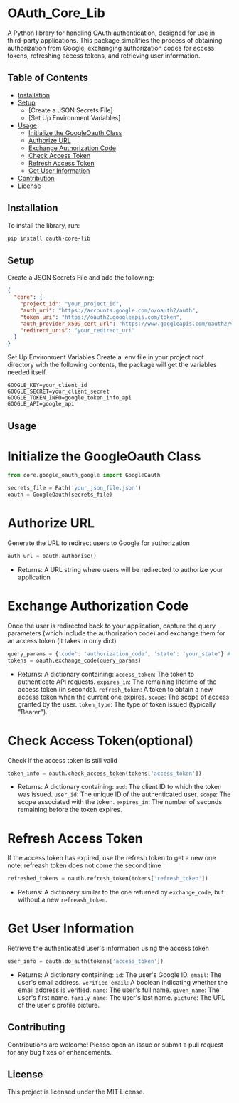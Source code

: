 # OAuth_Core_Lib
A Python library for handling OAuth authentication, designed for use in third-party applications. This package simplifies the process of obtaining authorization from Google, exchanging authorization codes for access tokens, refreshing access tokens, and retrieving user information.

## Table of Contents

- [Installation](#installation)
- [Setup](#setup)
  - [Create a JSON Secrets File]
  - [Set Up Environment Variables]
- [Usage](#usage)
  - [Initialize the GoogleOauth Class](#initialize-the-googleoauth-class)
  - [Authorize URL](#authorize-url)
  - [Exchange Authorization Code](#exchange-authorization-code)
  - [Check Access Token](#check-access-token)
  - [Refresh Access Token](#refresh-access-token)
  - [Get User Information](#get-user-information)
- [Contribution](#contributing)
- [License](#license)

## Installation

To install the library, run:

```bash
pip install oauth-core-lib
```

## Setup

Create a JSON Secrets File and add the following:

```json
{
  "core": {
    "project_id": "your_project_id",
    "auth_uri": "https://accounts.google.com/o/oauth2/auth",
    "token_uri": "https://oauth2.googleapis.com/token",
    "auth_provider_x509_cert_url": "https://www.googleapis.com/oauth2/v1/certs",
    "redirect_uris": "your_redirect_uri"
  }
}
````

Set Up Environment Variables
Create a .env file in your project root directory with the following contents, the package will get the variables needed itself.
```text
GOOGLE_KEY=your_client_id
GOOGLE_SECRET=your_client_secret
GOOGLE_TOKEN_INFO=google_token_info_api
GOOGLE_API=google_api
```

## Usage

# Initialize the GoogleOauth Class
```python
from core.google_oauth_google import GoogleOauth

secrets_file = Path('your_json_file.json')
oauth = GoogleOauth(secrets_file)
```

# Authorize URL
Generate the URL to redirect users to Google for authorization

```python 
auth_url = oauth.authorise()
```
- Returns: A URL string where users will be redirected to authorize your application

# Exchange Authorization Code
Once the user is redirected back to your application, capture the query parameters (which include the authorization code) and exchange them for an access token (it takes in only dict)

```python
query_params = {'code': 'authorization_code', 'state': 'your_state'} # converted query gotten from the redirect uri to dict 
tokens = oauth.exchange_code(query_params)
```
- Returns: A dictionary containing:
  `access_token`: The token to authenticate API requests.
  `expires_in`: The remaining lifetime of the access token (in seconds).
  `refresh_token`: A token to obtain a new access token when the current one expires.
  `scope`: The scope of access granted by the user.
  `token_type`: The type of token issued (typically "Bearer").

# Check Access Token(optional)
Check if the access token is still valid

```python
token_info = oauth.check_access_token(tokens['access_token'])
```
- Returns: A dictionary containing:
  `aud`: The client ID to which the token was issued.
  `user_id`: The unique ID of the authenticated user.
  `scope`: The scope associated with the token.
  `expires_in`: The number of seconds remaining before the token expires.

# Refresh Access Token
If the access token has expired, use the refresh token to get a new one
note: refreash token does not come the second time

```python
refreshed_tokens = oauth.refresh_token(tokens['refresh_token'])
```
- Returns: A dictionary similar to the one returned by `exchange_code`, but without a new `refreash_token`.

# Get User Information
Retrieve the authenticated user's information using the access token

```python
user_info = oauth.do_auth(tokens['access_token'])
```

- Returns: A dictionary containing:
  `id`: The user's Google ID.
  `email`: The user's email address.
  `verified_email`: A boolean indicating whether the email address is verified.
  `name`: The user's full name.
  `given_name`: The user's first name.
  `family_name`: The user's last name.
  `picture`: The URL of the user's profile picture.


## Contributing

Contributions are welcome! Please open an issue or submit a pull request for any bug fixes or enhancements.

## License

This project is licensed under the MIT License.